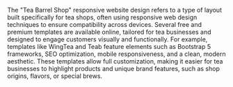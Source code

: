 The "Tea Barrel Shop" responsive website design refers to a type of layout built specifically for tea shops, often using responsive
web design techniques to ensure compatibility across devices. Several free and premium templates are available online, tailored for
tea businesses and designed to engage customers visually and functionally. For example, templates like WingTea and Teab feature elements 
such as Bootstrap 5 frameworks, SEO optimization, mobile responsiveness, and a clean, modern aesthetic. These templates allow full customization,
making it easier for tea businesses to highlight products and unique brand features, such as shop origins, flavors, or special brews.
